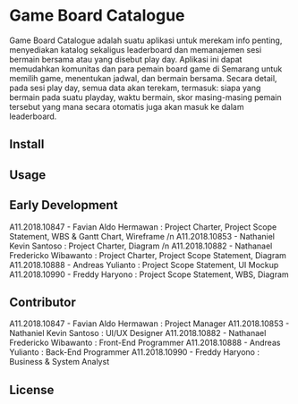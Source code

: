 # Game Board Catalogue
Game Board Catalogue adalah suatu aplikasi untuk merekam info penting, menyediakan katalog sekaligus leaderboard dan memanajemen sesi bermain bersama atau yang disebut play day. Aplikasi ini dapat memudahkan komunitas dan para pemain board game di Semarang untuk memilih game, menentukan jadwal, dan bermain bersama. Secara detail, pada sesi play day, semua data akan terekam, termasuk: siapa yang bermain pada suatu playday, waktu bermain, skor masing-masing pemain tersebut yang mana secara otomatis juga akan masuk ke dalam leaderboard.

## Install

## Usage

## Early Development
A11.2018.10847 - Favian Aldo Hermawan : Project Charter, Project  Scope Statement, WBS & Gantt Chart, Wireframe /n
A11.2018.10853 - Nathaniel Kevin Santoso : Project Charter, Diagram /n
A11.2018.10882 - Nathanael Fredericko Wibawanto : Project Charter, Project  Scope Statement, Diagram
A11.2018.10888 - Andreas Yulianto : Project  Scope Statement, UI Mockup
A11.2018.10990 - Freddy Haryono : Project  Scope Statement, WBS, Diagram

## Contributor
A11.2018.10847 - Favian Aldo Hermawan : Project Manager
A11.2018.10853 - Nathaniel Kevin Santoso : UI/UX Designer
A11.2018.10882 - Nathanael Fredericko Wibawanto : Front-End Programmer
A11.2018.10888 - Andreas Yulianto : Back-End Programmer
A11.2018.10990 - Freddy Haryono : Business & System Analyst

## License
